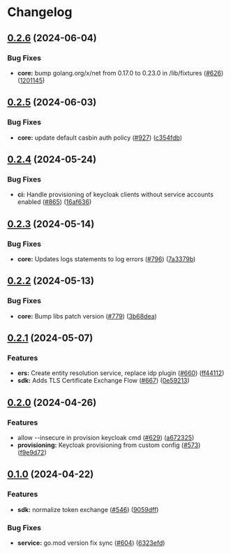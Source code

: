 # Changelog

## [0.2.6](https://github.com/opentdf/platform/compare/lib/fixtures/v0.2.5...lib/fixtures/v0.2.6) (2024-06-04)


### Bug Fixes

* **core:** bump golang.org/x/net from 0.17.0 to 0.23.0 in /lib/fixtures ([#626](https://github.com/opentdf/platform/issues/626)) ([1201145](https://github.com/opentdf/platform/commit/1201145aafaac89c8ebe49d2ee577e83048ddad7))

## [0.2.5](https://github.com/opentdf/platform/compare/lib/fixtures/v0.2.4...lib/fixtures/v0.2.5) (2024-06-03)


### Bug Fixes

* **core:** update default casbin auth policy ([#927](https://github.com/opentdf/platform/issues/927)) ([c354fdb](https://github.com/opentdf/platform/commit/c354fdb118af4e4a222f3c65fcbf5de581d08bee))

## [0.2.4](https://github.com/opentdf/platform/compare/lib/fixtures/v0.2.3...lib/fixtures/v0.2.4) (2024-05-24)


### Bug Fixes

* **ci:** Handle provisioning of keycloak clients without service accounts enabled ([#865](https://github.com/opentdf/platform/issues/865)) ([16af636](https://github.com/opentdf/platform/commit/16af63687e0be55cbbb59c13f96c5490b9c30c87))

## [0.2.3](https://github.com/opentdf/platform/compare/lib/fixtures/v0.2.2...lib/fixtures/v0.2.3) (2024-05-14)


### Bug Fixes

* **core:** Updates logs statements to log errors ([#796](https://github.com/opentdf/platform/issues/796)) ([7a3379b](https://github.com/opentdf/platform/commit/7a3379b6878562e4958e61516335e912716588b7))

## [0.2.2](https://github.com/opentdf/platform/compare/lib/fixtures/v0.2.1...lib/fixtures/v0.2.2) (2024-05-13)


### Bug Fixes

* **core:** Bump libs patch version ([#779](https://github.com/opentdf/platform/issues/779)) ([3b68dea](https://github.com/opentdf/platform/commit/3b68dea867609071047554a6a7697becaaee2805))

## [0.2.1](https://github.com/opentdf/platform/compare/lib/fixtures/v0.2.0...lib/fixtures/v0.2.1) (2024-05-07)


### Features

* **ers:** Create entity resolution service, replace idp plugin ([#660](https://github.com/opentdf/platform/issues/660)) ([ff44112](https://github.com/opentdf/platform/commit/ff441128a4b2ef97c3f739ee3f6f42be273b31dc))
* **sdk:** Adds TLS Certificate Exchange Flow  ([#667](https://github.com/opentdf/platform/issues/667)) ([0e59213](https://github.com/opentdf/platform/commit/0e59213e127e8b6a0b071a04f3ce380907fe494e))

## [0.2.0](https://github.com/opentdf/platform/compare/lib/fixtures/v0.1.0...lib/fixtures/v0.2.0) (2024-04-26)


### Features

* allow --insecure in provision keycloak cmd ([#629](https://github.com/opentdf/platform/issues/629)) ([a672325](https://github.com/opentdf/platform/commit/a67232553ccf89be752e79093b536dee5dd62f14))
* **provisioning:** Keycloak provisioning from custom config  ([#573](https://github.com/opentdf/platform/issues/573)) ([f9e9d72](https://github.com/opentdf/platform/commit/f9e9d7288c1f63fdc1ffb0916fdb9ae4c390cee8))

## [0.1.0](https://github.com/opentdf/platform/compare/lib/fixtures-v0.1.0...lib/fixtures/v0.1.0) (2024-04-22)


### Features

* **sdk:** normalize token exchange ([#546](https://github.com/opentdf/platform/issues/546)) ([9059dff](https://github.com/opentdf/platform/commit/9059dff17c1f6cb3c0b7a8cad0b7b603dae4a9a7))


### Bug Fixes

* **service:** go.mod version fix sync ([#604](https://github.com/opentdf/platform/issues/604)) ([6323efd](https://github.com/opentdf/platform/commit/6323efdcd8fd44a0777ef433575ededf2a99d846))
